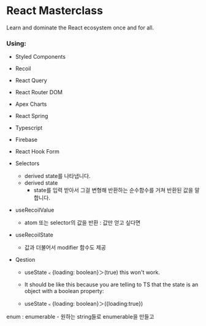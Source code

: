 # React Masterclass

Learn and dominate the React ecosystem once and for all.

### Using:

- Styled Components
- Recoil
- React Query
- React Router DOM
- Apex Charts
- React Spring
- Typescript
- Firebase


- React Hook Form
- Selectors
    - derived state를 나타냅니다.
    - derived state
        - state를 입력 받아서 그걸 변형해 반환하는 순수함수를 거쳐 반환된 값을 말합니다.
- useRecoilValue
    - atom 또는 selector의 값을 반환 : 값만 얻고 싶다면
- useRecoilState
    - 값과 더불어서 modifier 함수도 제공

- Qestion
    - useState﹤{loading: boolean}＞(true) this won't work.
    - It should be like this because you are telling to TS that the state is an object with a boolean property:

    - useState﹤{loading: boolean}＞({loading:true})

enum : enumerable
    - 원하는 string들로 enumerable을 만들고